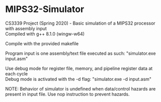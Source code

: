 # MIPS32-Simulator
 CS3339 Project (Spring 2020) - Basic simulation of a MIPS32 processor with assembly input  
 Compiled with g++ 8.1.0 (wingw-w64)
 
 Compile with the provided makefile
 
 Program input is one assembly/text file executed as such: "simulator.exe input.asm"
 
 Use debug mode for register file, memory, and pipeline register data at each cycle  
 Debug mode is activated with the -d flag: "simulator.exe -d input.asm"

 NOTE: Behavior of simulator is undefined when data/control hazards are present in input file. Use nop instruction to prevent hazards.
